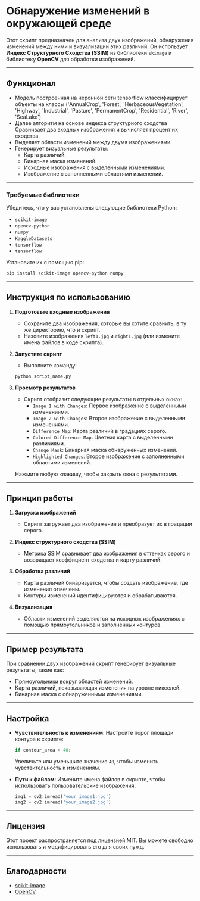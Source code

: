 # Обнаружение изменений в окружающей среде

Этот скрипт предназначен для анализа двух изображений, обнаружения изменений между ними и визуализации этих различий. Он использует **Индекс Структурного Сходства (SSIM)** из библиотеки `skimage` и библиотеку **OpenCV** для обработки изображений.

---

## Функционал

- Модель построенная на неронной сети tensorflow классифицирует объекты на классы ('AnnualCrop', 'Forest', 'HerbaceousVegetation', 'Highway', 'Industrial', 'Pasture', 'PermanentCrop', 'Residential', 'River', 'SeaLake')
- Далее алгоритм на основе индекса структурного сходства Сравнивает два входных изображения и вычисляет процент их сходства.
- Выделяет области изменений между двумя изображениями.
- Генерирует визуальные результаты:
  - Карта различий.
  - Бинарная маска изменений.
  - Исходные изображения с выделенными изменениями.
  - Изображение с заполненными областями изменений.

---


### Требуемые библиотеки

Убедитесь, что у вас установлены следующие библиотеки Python:

- `scikit-image`
- `opencv-python`
- `numpy`
- `KaggleDatasets`
- `tensorflow`
- `tensorflow`

Установите их с помощью pip:

```bash
pip install scikit-image opencv-python numpy
```

---

## Инструкция по использованию

1. **Подготовьте входные изображения**
   - Сохраните два изображения, которые вы хотите сравнить, в ту же директорию, что и скрипт.
   - Назовите изображения `left1.jpg` и `right1.jpg` (или измените имена файлов в коде скрипта).

2. **Запустите скрипт**
   - Выполните команду:

   ```bash
   python script_name.py
   ```

3. **Просмотр результатов**
   - Скрипт отобразит следующие результаты в отдельных окнах:
     - `Image 1 with Changes`: Первое изображение с выделенными изменениями.
     - `Image 2 with Changes`: Второе изображение с выделенными изменениями.
     - `Difference Map`: Карта различий в градациях серого.
     - `Colored Difference Map`: Цветная карта с выделенными различиями.
     - `Change Mask`: Бинарная маска обнаруженных изменений.
     - `Highlighted Changes`: Второе изображение с заполненными областями изменений.

   Нажмите любую клавишу, чтобы закрыть окна с результатами.

---

## Принцип работы

1. **Загрузка изображений**
   - Скрипт загружает два изображения и преобразует их в градации серого.

2. **Индекс структурного сходства (SSIM)**
   - Метрика SSIM сравнивает два изображения в оттенках серого и возвращает коэффициент сходства и карту различий.

3. **Обработка различий**
   - Карта различий бинаризуется, чтобы создать изображение, где изменения отмечены.
   - Контуры изменений идентифицируются и обрабатываются.

4. **Визуализация**
   - Области изменений выделяются на исходных изображениях с помощью прямоугольников и заполненных контуров.

---

## Пример результата

При сравнении двух изображений скрипт генерирует визуальные результаты, такие как:

- Прямоугольники вокруг областей изменений.
- Карта различий, показывающая изменения на уровне пикселей.
- Бинарная маска с обнаруженными изменениями.

---

## Настройка

- **Чувствительность к изменениям**: Настройте порог площади контура в скрипте:
  ```python
  if contour_area > 40:
  ```
  Увеличьте или уменьшите значение `40`, чтобы изменить чувствительность к изменениям.

- **Пути к файлам**: Измените имена файлов в скрипте, чтобы использовать пользовательские изображения:
  ```python
  img1 = cv2.imread('your_image1.jpg')
  img2 = cv2.imread('your_image2.jpg')
  ```

---

## Лицензия

Этот проект распространяется под лицензией MIT. Вы можете свободно использовать и модифицировать его для своих нужд.

---

## Благодарности

- [scikit-image](https://scikit-image.org/)
- [OpenCV](https://opencv.org/)
